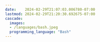 ```yaml
---
date:    2024-02-29T21:07:03.006780-07:00
lastmod: 2024-02-29T21:20:30.692675-07:00
cascade:
  images:
  - /languages/bash.jpeg
  programming_language: "Bash"
---
```

